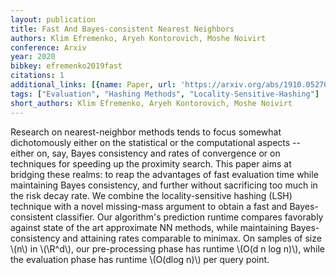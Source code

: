 ```yaml
---
layout: publication
title: Fast And Bayes-consistent Nearest Neighbors
authors: Klim Efremenko, Aryeh Kontorovich, Moshe Noivirt
conference: Arxiv
year: 2020
bibkey: efremenko2019fast
citations: 1
additional_links: [{name: Paper, url: 'https://arxiv.org/abs/1910.05270'}]
tags: ["Evaluation", "Hashing Methods", "Locality-Sensitive-Hashing"]
short_authors: Klim Efremenko, Aryeh Kontorovich, Moshe Noivirt
---
```

Research on nearest-neighbor methods tends to focus somewhat dichotomously
either on the statistical or the computational aspects -- either on, say, Bayes
consistency and rates of convergence or on techniques for speeding up the
proximity search. This paper aims at bridging these realms: to reap the
advantages of fast evaluation time while maintaining Bayes consistency, and
further without sacrificing too much in the risk decay rate. We combine the
locality-sensitive hashing (LSH) technique with a novel missing-mass argument
to obtain a fast and Bayes-consistent classifier. Our algorithm's prediction
runtime compares favorably against state of the art approximate NN methods,
while maintaining Bayes-consistency and attaining rates comparable to minimax.
On samples of size \\(n\\) in \\(\R^d\\), our pre-processing phase has runtime \\(O(d n
log n)\\), while the evaluation phase has runtime \\(O(dlog n)\\) per query point.